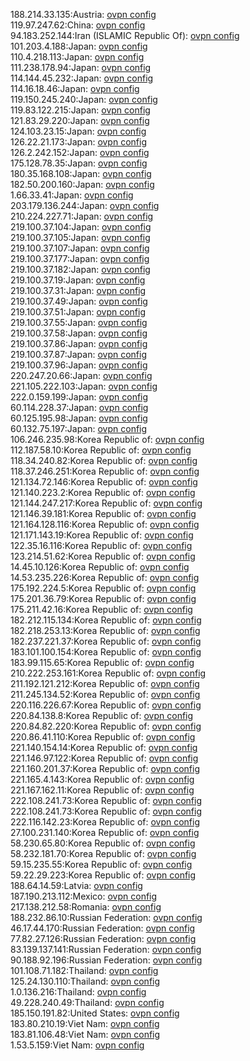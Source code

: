 188.214.33.135:Austria: [ovpn config](vpn/188_214_33_135.ovpn)  
119.97.247.62:China: [ovpn config](vpn/119_97_247_62.ovpn)  
94.183.252.144:Iran (ISLAMIC Republic Of): [ovpn config](vpn/94_183_252_144.ovpn)  
101.203.4.188:Japan: [ovpn config](vpn/101_203_4_188.ovpn)  
110.4.218.113:Japan: [ovpn config](vpn/110_4_218_113.ovpn)  
111.238.178.94:Japan: [ovpn config](vpn/111_238_178_94.ovpn)  
114.144.45.232:Japan: [ovpn config](vpn/114_144_45_232.ovpn)  
114.16.18.46:Japan: [ovpn config](vpn/114_16_18_46.ovpn)  
119.150.245.240:Japan: [ovpn config](vpn/119_150_245_240.ovpn)  
119.83.122.215:Japan: [ovpn config](vpn/119_83_122_215.ovpn)  
121.83.29.220:Japan: [ovpn config](vpn/121_83_29_220.ovpn)  
124.103.23.15:Japan: [ovpn config](vpn/124_103_23_15.ovpn)  
126.22.21.173:Japan: [ovpn config](vpn/126_22_21_173.ovpn)  
126.2.242.152:Japan: [ovpn config](vpn/126_2_242_152.ovpn)  
175.128.78.35:Japan: [ovpn config](vpn/175_128_78_35.ovpn)  
180.35.168.108:Japan: [ovpn config](vpn/180_35_168_108.ovpn)  
182.50.200.160:Japan: [ovpn config](vpn/182_50_200_160.ovpn)  
1.66.33.41:Japan: [ovpn config](vpn/1_66_33_41.ovpn)  
203.179.136.244:Japan: [ovpn config](vpn/203_179_136_244.ovpn)  
210.224.227.71:Japan: [ovpn config](vpn/210_224_227_71.ovpn)  
219.100.37.104:Japan: [ovpn config](vpn/219_100_37_104.ovpn)  
219.100.37.105:Japan: [ovpn config](vpn/219_100_37_105.ovpn)  
219.100.37.107:Japan: [ovpn config](vpn/219_100_37_107.ovpn)  
219.100.37.177:Japan: [ovpn config](vpn/219_100_37_177.ovpn)  
219.100.37.182:Japan: [ovpn config](vpn/219_100_37_182.ovpn)  
219.100.37.19:Japan: [ovpn config](vpn/219_100_37_19.ovpn)  
219.100.37.31:Japan: [ovpn config](vpn/219_100_37_31.ovpn)  
219.100.37.49:Japan: [ovpn config](vpn/219_100_37_49.ovpn)  
219.100.37.51:Japan: [ovpn config](vpn/219_100_37_51.ovpn)  
219.100.37.55:Japan: [ovpn config](vpn/219_100_37_55.ovpn)  
219.100.37.58:Japan: [ovpn config](vpn/219_100_37_58.ovpn)  
219.100.37.86:Japan: [ovpn config](vpn/219_100_37_86.ovpn)  
219.100.37.87:Japan: [ovpn config](vpn/219_100_37_87.ovpn)  
219.100.37.96:Japan: [ovpn config](vpn/219_100_37_96.ovpn)  
220.247.20.66:Japan: [ovpn config](vpn/220_247_20_66.ovpn)  
221.105.222.103:Japan: [ovpn config](vpn/221_105_222_103.ovpn)  
222.0.159.199:Japan: [ovpn config](vpn/222_0_159_199.ovpn)  
60.114.228.37:Japan: [ovpn config](vpn/60_114_228_37.ovpn)  
60.125.195.98:Japan: [ovpn config](vpn/60_125_195_98.ovpn)  
60.132.75.197:Japan: [ovpn config](vpn/60_132_75_197.ovpn)  
106.246.235.98:Korea Republic of: [ovpn config](vpn/106_246_235_98.ovpn)  
112.187.58.10:Korea Republic of: [ovpn config](vpn/112_187_58_10.ovpn)  
118.34.240.82:Korea Republic of: [ovpn config](vpn/118_34_240_82.ovpn)  
118.37.246.251:Korea Republic of: [ovpn config](vpn/118_37_246_251.ovpn)  
121.134.72.146:Korea Republic of: [ovpn config](vpn/121_134_72_146.ovpn)  
121.140.223.2:Korea Republic of: [ovpn config](vpn/121_140_223_2.ovpn)  
121.144.247.217:Korea Republic of: [ovpn config](vpn/121_144_247_217.ovpn)  
121.146.39.181:Korea Republic of: [ovpn config](vpn/121_146_39_181.ovpn)  
121.164.128.116:Korea Republic of: [ovpn config](vpn/121_164_128_116.ovpn)  
121.171.143.19:Korea Republic of: [ovpn config](vpn/121_171_143_19.ovpn)  
122.35.16.116:Korea Republic of: [ovpn config](vpn/122_35_16_116.ovpn)  
123.214.51.62:Korea Republic of: [ovpn config](vpn/123_214_51_62.ovpn)  
14.45.10.126:Korea Republic of: [ovpn config](vpn/14_45_10_126.ovpn)  
14.53.235.226:Korea Republic of: [ovpn config](vpn/14_53_235_226.ovpn)  
175.192.224.5:Korea Republic of: [ovpn config](vpn/175_192_224_5.ovpn)  
175.201.36.79:Korea Republic of: [ovpn config](vpn/175_201_36_79.ovpn)  
175.211.42.16:Korea Republic of: [ovpn config](vpn/175_211_42_16.ovpn)  
182.212.115.134:Korea Republic of: [ovpn config](vpn/182_212_115_134.ovpn)  
182.218.253.13:Korea Republic of: [ovpn config](vpn/182_218_253_13.ovpn)  
182.237.221.37:Korea Republic of: [ovpn config](vpn/182_237_221_37.ovpn)  
183.101.100.154:Korea Republic of: [ovpn config](vpn/183_101_100_154.ovpn)  
183.99.115.65:Korea Republic of: [ovpn config](vpn/183_99_115_65.ovpn)  
210.222.253.161:Korea Republic of: [ovpn config](vpn/210_222_253_161.ovpn)  
211.192.121.212:Korea Republic of: [ovpn config](vpn/211_192_121_212.ovpn)  
211.245.134.52:Korea Republic of: [ovpn config](vpn/211_245_134_52.ovpn)  
220.116.226.67:Korea Republic of: [ovpn config](vpn/220_116_226_67.ovpn)  
220.84.138.8:Korea Republic of: [ovpn config](vpn/220_84_138_8.ovpn)  
220.84.82.220:Korea Republic of: [ovpn config](vpn/220_84_82_220.ovpn)  
220.86.41.110:Korea Republic of: [ovpn config](vpn/220_86_41_110.ovpn)  
221.140.154.14:Korea Republic of: [ovpn config](vpn/221_140_154_14.ovpn)  
221.146.97.122:Korea Republic of: [ovpn config](vpn/221_146_97_122.ovpn)  
221.160.201.37:Korea Republic of: [ovpn config](vpn/221_160_201_37.ovpn)  
221.165.4.143:Korea Republic of: [ovpn config](vpn/221_165_4_143.ovpn)  
221.167.162.11:Korea Republic of: [ovpn config](vpn/221_167_162_11.ovpn)  
222.108.241.73:Korea Republic of: [ovpn config](vpn/222_108_241_73.ovpn)  
222.108.241.73:Korea Republic of: [ovpn config](vpn/222_108_241_73.ovpn)  
222.116.142.23:Korea Republic of: [ovpn config](vpn/222_116_142_23.ovpn)  
27.100.231.140:Korea Republic of: [ovpn config](vpn/27_100_231_140.ovpn)  
58.230.65.80:Korea Republic of: [ovpn config](vpn/58_230_65_80.ovpn)  
58.232.181.70:Korea Republic of: [ovpn config](vpn/58_232_181_70.ovpn)  
59.15.235.55:Korea Republic of: [ovpn config](vpn/59_15_235_55.ovpn)  
59.22.29.223:Korea Republic of: [ovpn config](vpn/59_22_29_223.ovpn)  
188.64.14.59:Latvia: [ovpn config](vpn/188_64_14_59.ovpn)  
187.190.213.112:Mexico: [ovpn config](vpn/187_190_213_112.ovpn)  
217.138.212.58:Romania: [ovpn config](vpn/217_138_212_58.ovpn)  
188.232.86.10:Russian Federation: [ovpn config](vpn/188_232_86_10.ovpn)  
46.17.44.170:Russian Federation: [ovpn config](vpn/46_17_44_170.ovpn)  
77.82.27.126:Russian Federation: [ovpn config](vpn/77_82_27_126.ovpn)  
83.139.137.141:Russian Federation: [ovpn config](vpn/83_139_137_141.ovpn)  
90.188.92.196:Russian Federation: [ovpn config](vpn/90_188_92_196.ovpn)  
101.108.71.182:Thailand: [ovpn config](vpn/101_108_71_182.ovpn)  
125.24.130.110:Thailand: [ovpn config](vpn/125_24_130_110.ovpn)  
1.0.136.216:Thailand: [ovpn config](vpn/1_0_136_216.ovpn)  
49.228.240.49:Thailand: [ovpn config](vpn/49_228_240_49.ovpn)  
185.150.191.82:United States: [ovpn config](vpn/185_150_191_82.ovpn)  
183.80.210.19:Viet Nam: [ovpn config](vpn/183_80_210_19.ovpn)  
183.81.106.48:Viet Nam: [ovpn config](vpn/183_81_106_48.ovpn)  
1.53.5.159:Viet Nam: [ovpn config](vpn/1_53_5_159.ovpn)  

